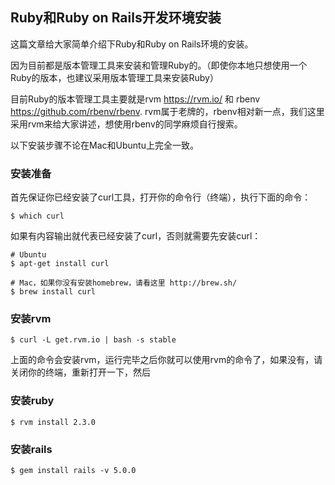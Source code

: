 ## Ruby和Ruby on Rails开发环境安装

这篇文章给大家简单介绍下Ruby和Ruby on Rails环境的安装。

因为目前都是版本管理工具来安装和管理Ruby的。（即使你本地只想使用一个Ruby的版本，也建议采用版本管理工具来安装Ruby）

目前Ruby的版本管理工具主要就是rvm <https://rvm.io/> 和 rbenv <https://github.com/rbenv/rbenv>. rvm属于老牌的，rbenv相对新一点，我们这里采用rvm来给大家讲述，想使用rbenv的同学麻烦自行搜索。

以下安装步骤不论在Mac和Ubuntu上完全一致。

### 安装准备

首先保证你已经安装了curl工具，打开你的命令行（终端），执行下面的命令：

```
$ which curl
```

如果有内容输出就代表已经安装了curl，否则就需要先安装curl：

```
# Ubuntu
$ apt-get install curl

# Mac，如果你没有安装homebrew，请看这里 http://brew.sh/
$ brew install curl
```

### 安装rvm

```
$ curl -L get.rvm.io | bash -s stable
```

上面的命令会安装rvm，运行完毕之后你就可以使用rvm的命令了，如果没有，请关闭你的终端，重新打开一下，然后

### 安装ruby

```
$ rvm install 2.3.0
```

### 安装rails

```
$ gem install rails -v 5.0.0
```